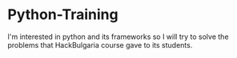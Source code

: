 # Python-Training
I'm interested in python and its frameworks so I will try to solve the problems that HackBulgaria course gave to its students.
